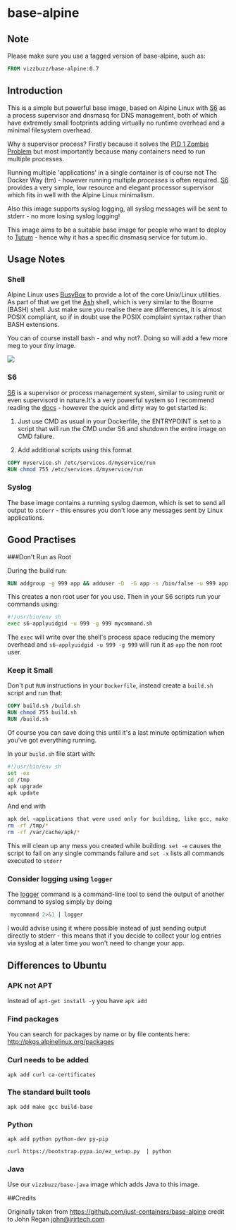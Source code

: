 # base-alpine 

## Note
Please make sure you use a tagged version of base-alpine, such as:

```Dockerfile
FROM vizzbuzz/base-alpine:0.7
```

## Introduction

This is a simple but powerful base image, based on Alpine Linux with [S6](http://skarnet.org/software/s6/) as a process supervisor and dnsmasq for DNS management, both of which have extremely small footprints adding virtually no runtime overhead and a minimal filesystem overhead.

Why a supervisor process? Firstly because it solves the [PID 1 Zombie Problem](https://blog.phusion.nl/2015/01/20/docker-and-the-pid-1-zombie-reaping-problem/) but most importantly because many containers need to run multiple processes.

Running multiple 'applications' in a single container is of course not The Docker Way (tm) - however running multiple *processes* is often required. [S6](http://skarnet.org/software/s6/) provides a very simple, low resource and elegant processor supervisor which fits in well with the Alpine Linux minimalism.

Also this image supports syslog logging, all syslog messages will be sent to stderr - no more losing syslog logging!

This image aims to be a suitable base image for people who want to deploy to [Tutum](http://tutum.co) - hence why it has a specific dnsmasq service for tutum.io.

## Usage Notes

### Shell

Alpine Linux uses [BusyBox](http://www.busybox.net/) to provide a lot of the core Unix/Linux utilities. As part of that we get the [Ash](http://linux.die.net/man/1/ash) shell, which is very similar to the Bourne (BASH) shell. Just make sure you realise there are differences, it is almost POSIX compliant, so if in doubt use the POSIX complaint syntax rather than BASH extensions.
 
You can of course install bash - and why not?. Doing so will add a few more meg to your *tiny* image.

[![](https://badge.imagelayers.io/vizzbuzz/base-alpine.svg)](https://imagelayers.io/?images=vizzbuzz/base-alpine:latest 'Get your own badge on imagelayers.io')

### S6

[S6](http://skarnet.org/software/s6/) is a supervisor or process management system, similar to using runit or even supervisord in nature.It's a very powerful system so I recommend reading the [docs](http://skarnet.org/software/s6/) - however the quick and dirty way to get started is:

1) Just use CMD as usual in your Dockerfile, the ENTRYPOINT is set to a script that will run the CMD under S6 and shutdown the entire image on CMD failure.

2) Add additional scripts using this format

```Dockerfile
COPY myservice.sh /etc/services.d/myservice/run
RUN chmod 755 /etc/services.d/myservice/run
```
### Syslog

The base image contains a running syslog daemon, which is set to send all output to `stderr` - this ensures you don't lose any messages sent by Linux applications.

## Good Practises

###Don't Run as Root

During the build run:

```Dockerfile
RUN addgroup -g 999 app && adduser -D  -G app -s /bin/false -u 999 app
```

This creates a non root user for you use. Then in your S6 scripts run your commands using:

```BASH
#!/usr/bin/env sh
exec s6-applyuidgid -u 999 -g 999 mycommand.sh 
```

The `exec` will write over the shell's process space reducing the memory overhead and `s6-applyuidgid -u 999 -g 999` will run it as `app` the non root user.


### Keep it Small

Don't put `RUN` instructions in your `Dockerfile`, instead create a `build.sh` script and run that:

```Dockerfile
COPY build.sh /build.sh
RUN chmod 755 build.sh
RUN /build.sh
```

Of course you can save doing this until it's a last minute optimization when you've got everything running. 

In your `build.sh` file start with:

```BASH
#!/usr/bin/env sh
set -ex
cd /tmp
apk upgrade
apk update
```

And end with

```BASH
apk del <applications that were used only for building, like gcc, make etc.>
rm -rf /tmp/*
rm -rf /var/cache/apk/*
```

This will clean up any mess you created while building. `set -e` causes the script to fail on any single commands failure and `set -x` lists all commands executed to `stderr`


### Consider logging using `logger` 

The [logger](http://man7.org/linux/man-pages/man1/logger.1.html) command is a command-line tool to send the output of another command to syslog simply by doing

```BASH
 mycommand 2>&1 | logger
```

I would advise using it where possible instead of just sending output directly to stderr - this means that if you decide to collect your log entries via syslog at a later time you won't need to change your app.


## Differences to Ubuntu

### APK not APT

Instead of `apt-get install -y` you have `apk add`

### Find packages 

You can search for packages by name or by file contents here: http://pkgs.alpinelinux.org/packages

### Curl needs to be added

`apk add curl ca-certificates`
 
### The standard built tools
 
 `apk add make gcc build-base`
 
### Python
 
 `apk add python python-dev py-pip`
 
 `curl https://bootstrap.pypa.io/ez_setup.py  | python`
 
### Java
 
 Use our `vizzbuzz/base-java` image which adds Java to this image.


##Credits

Originally taken from https://github.com/just-containers/base-alpine credit to John Regan <john@jrjrtech.com>

